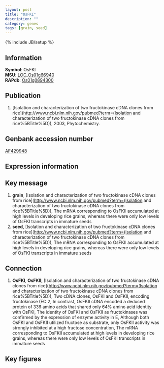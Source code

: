 ```yaml
---
layout: post
title: "OsFKI"
description: ""
category: genes
tags: [grain, seed]
---
```

{% include JB/setup %}

## Information
__Symbol__: OsFKI  
__MSU__: [LOC_Os01g66940](http://rice.plantbiology.msu.edu/cgi-bin/ORF_infopage.cgi?orf=LOC_Os01g66940)  
__RAPdb__: [Os01g0894300](http://rapdb.dna.affrc.go.jp/viewer/gbrowse_details/irgsp1?name=Os01g0894300)  

## Publication
1. [Isolation and characterization of two fructokinase cDNA clones from rice](http://www.ncbi.nlm.nih.gov/pubmed?term=(Isolation and characterization of two fructokinase cDNA clones from rice%5BTitle%5D)), 2003, Phytochemistry.

## Genbank accession number
[AF429948](http://www.ncbi.nlm.nih.gov/nuccore/AF429948)

## Expression information

## Key message
1. __grain__, [Isolation and characterization of two fructokinase cDNA clones from rice](http://www.ncbi.nlm.nih.gov/pubmed?term=(Isolation and characterization of two fructokinase cDNA clones from rice%5BTitle%5D)),  The mRNA corresponding to OsFKII accumulated at high levels in developing rice grains, whereas there were only low levels of OsFKI transcripts in immature seeds
2. __seed__, [Isolation and characterization of two fructokinase cDNA clones from rice](http://www.ncbi.nlm.nih.gov/pubmed?term=(Isolation and characterization of two fructokinase cDNA clones from rice%5BTitle%5D)),  The mRNA corresponding to OsFKII accumulated at high levels in developing rice grains, whereas there were only low levels of OsFKI transcripts in immature seeds

## Connection
1. __OsFKI__, __OsFKII__, [Isolation and characterization of two fructokinase cDNA clones from rice](http://www.ncbi.nlm.nih.gov/pubmed?term=(Isolation and characterization of two fructokinase cDNA clones from rice%5BTitle%5D)), Two cDNA clones, OsFKI and OsFKII, encoding fructokinase (EC 2, In contrast, OsFKII cDNA encoded a deduced protein of 336 amino acids that shared only 64% amino acid identity with OsFKI, The identity of OsFKI and OsFKII as fructokinases was confirmed by the expression of enzyme activity in E, Although both OsFKI and OsFKII utilized fructose as substrate, only OsFKII activity was strongly inhibited at a high fructose concentration, The mRNA corresponding to OsFKII accumulated at high levels in developing rice grains, whereas there were only low levels of OsFKI transcripts in immature seeds

## Key figures



